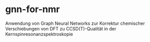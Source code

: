 # gnn-for-nmr
Anwendung von Graph Neural Networks zur Korrektur chemischer Verschiebungen von DFT zu CCSD(T)-Qualität in der Kernspinresonanzspektroskopie
